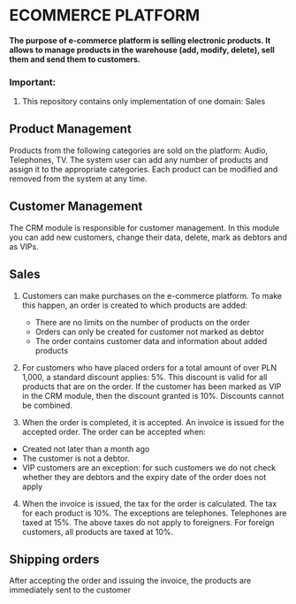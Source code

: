 # ECOMMERCE PLATFORM

####  The purpose of e-commerce platform is selling electronic products. It allows to manage products in the warehouse (add, modify, delete), sell them and send them to customers.

### Important:
1. This repository contains only implementation of one domain: Sales


## Product Management
Products from the following categories are sold on the platform: Audio, Telephones, TV. The system user can add any number of products and assign it to the appropriate categories. Each product can be modified and removed from the system at any time.

## Customer Management
The CRM module is responsible for customer management. In this module you can add new customers, change their data, delete, mark as debtors and as VIPs.

## Sales
1. Customers can make purchases on the e-commerce platform. To make this happen, an order is created to which products are added:
   - There are no limits on the number of products on the order
   - Orders can only be created for customer not marked as debtor
   - The order contains customer data and information about added products

2.	For customers who have placed orders for a total amount of over PLN 1,000, a standard discount applies: 5%. This discount is valid for all products that are on the order. If the customer has been marked as VIP in the CRM module, then the discount granted is 10%. Discounts cannot be combined.

3.	When the order is completed, it is accepted. An invoice is issued for the accepted order. The order can be accepted when:
   - Created not later than a month ago
   - The customer is not a debtor.
   - VIP customers are an exception: for such customers we do not check whether they are debtors and the expiry date of the order does   not apply

4.	When the invoice is issued, the tax for the order is calculated. The tax for each product is 10%. The exceptions are telephones. Telephones are taxed at 15%. The above taxes do not apply to foreigners. For foreign customers, all products are taxed at 10%.

## Shipping orders
After accepting the order and issuing the invoice, the products are immediately sent to the customer
